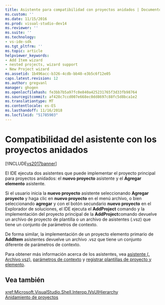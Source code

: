 ```yaml
---
title: Asistente para compatibilidad con proyectos anidados | Documentos de Microsoft
ms.custom: ''
ms.date: 11/15/2016
ms.prod: visual-studio-dev14
ms.reviewer: ''
ms.suite: ''
ms.technology:
- vs-ide-sdk
ms.tgt_pltfrm: ''
ms.topic: article
helpviewer_keywords:
- Add Item wizard
- nested projects, wizard support
- New Project wizard
ms.assetid: 1b496acc-b326-4cdb-bb48-e3b5c6f12e05
caps.latest.revision: 12
ms.author: gregvanl
manager: ghogen
ms.openlocfilehash: fe3bb7b5a97fc0e840a425231765f3d33fb98764
ms.sourcegitcommit: af428c7ccd007e668ec0dd8697c88fc5d8bca1e2
ms.translationtype: MT
ms.contentlocale: es-ES
ms.lasthandoff: 11/16/2018
ms.locfileid: "51785903"
---
```

# <a name="wizard-support-for-nested-projects"></a>Compatibilidad del asistente con los proyectos anidados
[!INCLUDE[vs2017banner](../../includes/vs2017banner.md)]

El IDE ejecuta dos asistentes que puede implementar el proyecto principal para proyectos anidados: el **nuevo proyecto** asistente y el **Agregar elemento** asistente.  
  
 Si el usuario inicia la **nuevo proyecto** asistente seleccionando **Agregar proyecto** y haga clic en **nuevo proyecto** en el menú archivo, o bien seleccionando **agregar** y con el botón secundario **nuevo proyecto** en el Explorador de soluciones, el IDE ejecuta el **AddProject** comando y la implementación del proyecto principal de la **AddProject**comando devuelve un archivo de proyecto de plantilla o un archivo de asistentes (.vsz) que tiene un conjunto de parámetros de contexto.  
  
 De forma similar, la implementación de un proyecto elemento primario de **AddItem** asistentes devuelve un archivo .vsz que tiene un conjunto diferente de parámetros de contexto.  
  
 Para obtener más información acerca de los asistentes, vea [asistente (. Archivo vsz)](../../extensibility/internals/wizard-dot-vsz-file.md), [parámetros de contexto](../../extensibility/internals/context-parameters.md) y [registrar plantillas de proyecto y elemento](../../extensibility/internals/registering-project-and-item-templates.md).  
  
## <a name="see-also"></a>Vea también  
 <xref:Microsoft.VisualStudio.Shell.Interop.IVsUIHierarchy>   
 [Anidamiento de proyectos](../../extensibility/internals/nesting-projects.md)

